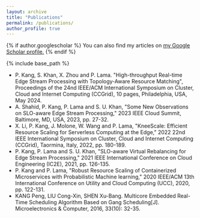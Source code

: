 ```yaml
---
layout: archive
title: "Publications"
permalink: /publications/
author_profile: true
---
```


{% if author.googlescholar %}
  You can also find my articles on <u><a href="{{author.googlescholar}}">my Google Scholar profile</a>.</u>
{% endif %}

{% include base_path %}

* P. Kang, S. Khan, X. Zhou and P. Lama. "High-throughput Real-time Edge Stream Processing with Topology-Aware Resource Matching", Proceedings of the 24nd IEEE/ACM International Symposium on Cluster, Cloud and Internet Computing (CCGrid), 10 pages, Philadelphia, USA, May 2024.
* A. Shahid, P. Kang, P. Lama and S. U. Khan, "Some New Observations on SLO-aware Edge Stream Processing," 2023 IEEE Cloud Summit, Baltimore, MD, USA, 2023, pp. 27-32.
* X. Li, P. Kang, J. Molone, W. Wang and P. Lama, "KneeScale: Efficient Resource Scaling for Serverless Computing at the Edge," 2022 22nd IEEE International Symposium on Cluster, Cloud and Internet Computing (CCGrid), Taormina, Italy, 2022, pp. 180-189.
* P. Kang, P. Lama and S. U. Khan, "SLO-aware Virtual Rebalancing for Edge Stream Processing," 2021 IEEE International Conference on Cloud Engineering (IC2E), 2021, pp. 126-135.
* P. Kang and P. Lama, "Robust Resource Scaling of Containerized Microservices with Probabilistic Machine learning," 2020 IEEE/ACM 13th International Conference on Utility and Cloud Computing (UCC), 2020, pp. 122-131.
* KANG Peng, LIU Cong-Xin, SHEN Xu-Bang. Multicore Embedded Real-Time Scheduling Algorithm Based on Gang Scheduling[J]. Microelectronics & Computer, 2016, 33(10): 32-35.


